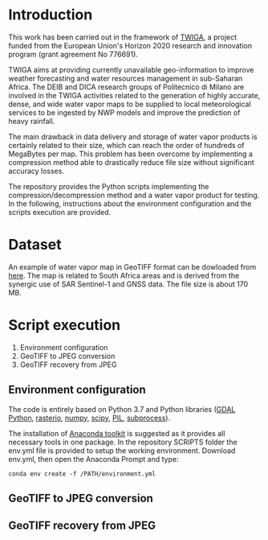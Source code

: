 # Introduction
This work has been carried out in the framework of [TWIGA](https://twiga-h2020.eu/), a project funded from the European Union's Horizon 2020 research and innovation program (grant agreement No 776691).

TWIGA aims at providing currently unavailable geo-information to improve weather forecasting and water resources management in sub-Saharan Africa. The DEIB and DICA research groups of Politecnico di Milano are involved in the TWIGA activities related to the generation of highly accurate, dense, and wide water vapor maps to be supplied to local meteorological services to be ingested by NWP models and improve the prediction of heavy rainfall.

The main drawback in data delivery and storage of water vapor products is certainly related to their size, which can reach the order of hundreds of MegaBytes per map. This problem has been overcome by implementing a compression method able to drastically reduce file size without significant accuracy losses.

The repository provides the Python scripts implementing the compression/decompression method and a water vapor product for testing. In the following, instructions about the environment configuration and the scripts execution are provided.

# Dataset
An example of water vapor map in GeoTIFF format can be dowloaded from [here](//www.dropbox.com/s/1so24p6d0tw76m2/20180402163741_APS_MM_ZENITH_MERGED.tif?dl=0). The map is related to South Africa areas and is derived from the synergic use of SAR Sentinel-1 and GNSS data. The file size is about 170 MB.

# Script execution

1. Environment configuration
2. GeoTIFF to JPEG conversion
3. GeoTIFF recovery from JPEG

## Environment configuration
The code is entirely based on Python 3.7 and Python libraries ([GDAL Python](https://gdal.org/api/python.html), [rasterio](https://rasterio.readthedocs.io/en/latest/), [numpy](https://numpy.org/), [scipy](https://www.scipy.org/), [PIL](https://pillow.readthedocs.io/en/stable/), [subprocess](https://docs.python.org/3/library/subprocess.html)). 

The installation of [Anaconda toolkit](https://www.anaconda.com/products/individual) is suggested as it provides all necessary tools in one package.
In the repository SCRIPTS folder the env.yml file is provided to setup the working environment. Download env.yml, then open the Anaconda Prompt and type:
```
conda env create -f /PATH/environment.yml
```
## GeoTIFF to JPEG conversion

## GeoTIFF recovery from JPEG
